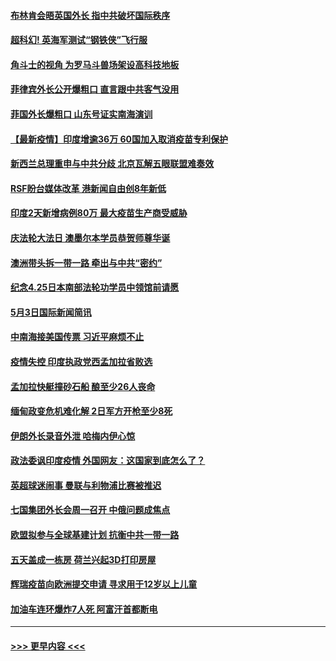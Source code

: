 #### [布林肯会晤英国外长 指中共破坏国际秩序](../pages/prog202/a103110004.md?t=05040901) 
#### [超科幻! 英海军测试“钢铁侠”飞行服](../pages/prog202/a103109986.md?t=05040901) 
#### [角斗士的视角 为罗马斗兽场架设高科技地板](../pages/prog202/a103109979.md?t=05040901) 
#### [菲律宾外长公开爆粗口 直言跟中共客气没用](../pages/prog202/a103109850.md?t=05040901) 
#### [菲国外长爆粗口 山东号证实南海演训](../pages/prog202/a103109803.md?t=05040901) 
#### [【最新疫情】印度增逾36万 60国加入取消疫苗专利保护](../pages/prog202/a103109808.md?t=05040901) 
#### [新西兰总理重申与中共分歧 北京瓦解五眼联盟难奏效](../pages/prog202/a103109821.md?t=05040901) 
#### [RSF盼台媒体改革 港新闻自由创8年新低](../pages/prog202/a103109750.md?t=05040901) 
#### [印度2天新增病例80万 最大疫苗生产商受威胁](../pages/prog202/a103109689.md?t=05040901) 
#### [庆法轮大法日 澳墨尔本学员恭贺师尊华诞](../pages/prog202/a103109592.md?t=05040901) 
#### [澳洲带头拆一带一路 牵出与中共“密约”](../pages/prog202/a103109565.md?t=05040901) 
#### [纪念4.25日本南部法轮功学员中领馆前请愿](../pages/prog202/a103109543.md?t=05040901) 
#### [5月3日国际新闻简讯](../pages/prog202/a103109519.md?t=05040901) 
#### [中南海接美国传票 习近平麻烦不止](../pages/prog202/a103109497.md?t=05040901) 
#### [疫情失控 印度执政党西孟加拉省败选](../pages/prog202/a103109500.md?t=05040901) 
#### [孟加拉快艇撞砂石船 酿至少26人丧命](../pages/prog202/a103109492.md?t=05040901) 
#### [缅甸政变危机难化解 2日军方开枪至少8死](../pages/prog202/a103109390.md?t=05040901) 
#### [伊朗外长录音外泄 哈梅内伊心惊](../pages/prog202/a103109379.md?t=05040901) 
#### [政法委讽印度疫情 外国网友：这国家到底怎么了？](../pages/prog202/a103109347.md?t=05040901) 
#### [英超球迷闹事 曼联与利物浦比赛被推迟](../pages/prog202/a103109291.md?t=05040901) 
#### [七国集团外长会周一召开 中俄问题成焦点](../pages/prog202/a103109298.md?t=05040901) 
#### [欧盟拟参与全球基建计划 抗衡中共一带一路](../pages/prog202/a103109256.md?t=05040901) 
#### [五天盖成一栋房 荷兰兴起3D打印房屋](../pages/prog202/a103109281.md?t=05040901) 
#### [辉瑞疫苗向欧洲提交申请 寻求用于12岁以上儿童](../pages/prog202/a103109268.md?t=05040901) 
#### [加油车连环爆炸7人死  阿富汗首都断电](../pages/prog202/a103109258.md?t=05040901) 

----
#### [ >>> 更早内容 <<< ](../indexes/prog202-earlier.md)

